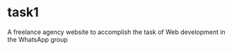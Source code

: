 # task1
A freelance agency website to accomplish the task of Web development in the WhatsApp group 
